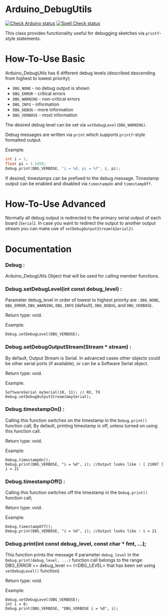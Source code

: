 Arduino_DebugUtils
==================

[![Check Arduino status](https://github.com/arduino-libraries/Arduino_DebugUtils/actions/workflows/check-arduino.yml/badge.svg)](https://github.com/arduino-libraries/Arduino_DebugUtils/actions/workflows/check-arduino.yml)
[![Spell Check status](https://github.com/arduino-libraries/Arduino_DebugUtils/actions/workflows/spell-check.yml/badge.svg)](https://github.com/arduino-libraries/Arduino_DebugUtils/actions/workflows/spell-check.yml)

This class provides functionality useful for debugging sketches via `printf`-style statements.

# How-To-Use Basic
Arduino_DebugUtils has 6 different debug levels (described descending from highest to lowest priority):
* `DBG_NONE` - no debug output is shown
* `DBG_ERROR` - critical errors
* `DBG_WARNING` - non-critical errors
* `DBG_INFO` - information
* `DBG_DEBUG` - more information
* `DBG_VERBOSE` - most information

The desired debug level can be set via `setDebugLevel(DBG_WARNING)`.

Debug messages are written via `print` which supports `printf`-style formatted output.

Example:
```C++
int i = 1;
float pi = 3.1459;
Debug.print(DBG_VERBOSE, "i = %d, pi = %f", i, pi);
```

If desired, timestamps can be prefixed to the debug message. Timestamp output can be enabled and disabled via `timestampOn` and `timestampOff`.

# How-To-Use Advanced
Normally all debug output is redirected to the primary serial output of each board (`Serial`). In case you want to redirect the output to another output stream you can make use of `setDebugOutputStream(&Serial2)`.

# Documentation
### Debug :
Arduino_DebugUtils Object that will be used for calling member functions.

### Debug.setDebugLevel(int const debug_level) :
Parameter debug_level in order of lowest to highest priority are : `DBG_NONE`, `DBG_ERROR`, `DBG_WARNING`, `DBG_INFO` (default), `DBG_DEBUG`, and `DBG_VERBOSE`. 

Return type: void.

Example:
```
Debug.setDebugLevel(DBG_VERBOSE);
```
### Debug.setDebugOutputStream(Stream * stream) :
By default, Output Stream is Serial. In advanced cases other objects could be other serial ports (if available), or can be a Software Serial object.

Return type: void.

Example:
```
SoftwareSerial mySerial(10, 11); // RX, TX
Debug.setDebugOutputStream(&mySerial);
```
### Debug.timestampOn() :
Calling this function switches on the timestamp in the `Debug.print()` function call;
By default, printing timestamp is off, unless turned on using this function call.

Return type: void.

Example:
```
Debug.timestampOn();
Debug.print(DBG_VERBOSE, "i = %d", i); //Output looks like : [ 21007 ] i = 21 
```

### Debug.timestampOff() :
Calling this function switches off the timestamp in the `Debug.print()` function call;

Return type: void.

Example:
```
Debug.timestampOff();
Debug.print(DBG_VERBOSE, "i = %d", i); //Output looks like : i = 21 
```


### Debug.print(int const debug_level, const char * fmt, ...);
This function prints the message if parameter `debug_level` in the `Debug.print(debug_level, ...)` function call belongs to the range: DBG_ERROR <= debug_level <= (<DBG_LEVEL> that has been set using `setDebugLevel()` function).

Return type: void.

Example:
```
Debug.setDebugLevel(DBG_VERBOSE);
int i = 0;
Debug.print(DBG_VERBOSE, "DBG_VERBOSE i = %d", i);
```
